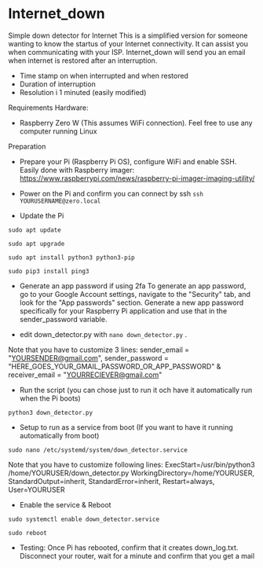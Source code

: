# Internet_down
Simple down detector for Internet
This is a simplified version for someone wanting to know the startus of your Internet connectivity.
It can assist you when communicating with your ISP.
Internet_down will send you an email when internet is restored after an interruption.
- Time stamp on when interrupted and when restored
- Duration of interruption
- Resolution i 1 minuted (easily modified)

Requirements Hardware:
- Raspberry Zero W (This assumes WiFi connection). Feel free to use any computer running Linux

Preparation
- Prepare your Pi (Raspberry Pi OS), configure WiFi and enable SSH. Easily done with Raspberry imager: https://www.raspberrypi.com/news/raspberry-pi-imager-imaging-utility/
- Power on the Pi and confirm you can connect by ssh
```ssh YOURUSERNAME@zero.local```

- Update the Pi

```sudo apt update```

```sudo apt upgrade```

```sudo apt install python3 python3-pip```

```sudo pip3 install ping3```

- Generate an app password if using 2fa
To generate an app password, go to your Google Account settings, navigate to the "Security" tab, and look for the "App passwords" section. Generate a new app password specifically for your Raspberry Pi application and use that in the sender_password variable.

- edit down_detector.py with ```nano down_detector.py``` . 

Note that you have to customize 3 lines: 
sender_email = "YOURSENDER@gmail.com", 
sender_password = "HERE_GOES_YOUR_GMAIL_PASSWORD_OR_APP_PASSWORD" &
receiver_email = "YOURRECIEVER@gmail.com"

- Run the script (you can chose just to run it och have it automatically run when the Pi boots)


```python3 down_detector.py```

- Setup to run as a service from boot (If you want to have it running automatically from boot)

```sudo nano /etc/systemd/system/down_detector.service```

Note that you have to customize following lines: ExecStart=/usr/bin/python3 /home/YOURUSER/down_detector.py
WorkingDirectory=/home/YOURUSER, 
StandardOutput=inherit, 
StandardError=inherit, 
Restart=always, 
User=YOURUSER

- Enable the service & Reboot

```sudo systemctl enable down_detector.service```

```sudo reboot```

- Testing:
Once Pi has rebooted, confirm that it creates down_log.txt. Disconnect your router, wait for a minute and confirm that you get a mail


